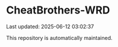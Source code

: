 # CheatBrothers-WRD

Last updated: 2025-06-12 03:02:37

This repository is automatically maintained.
